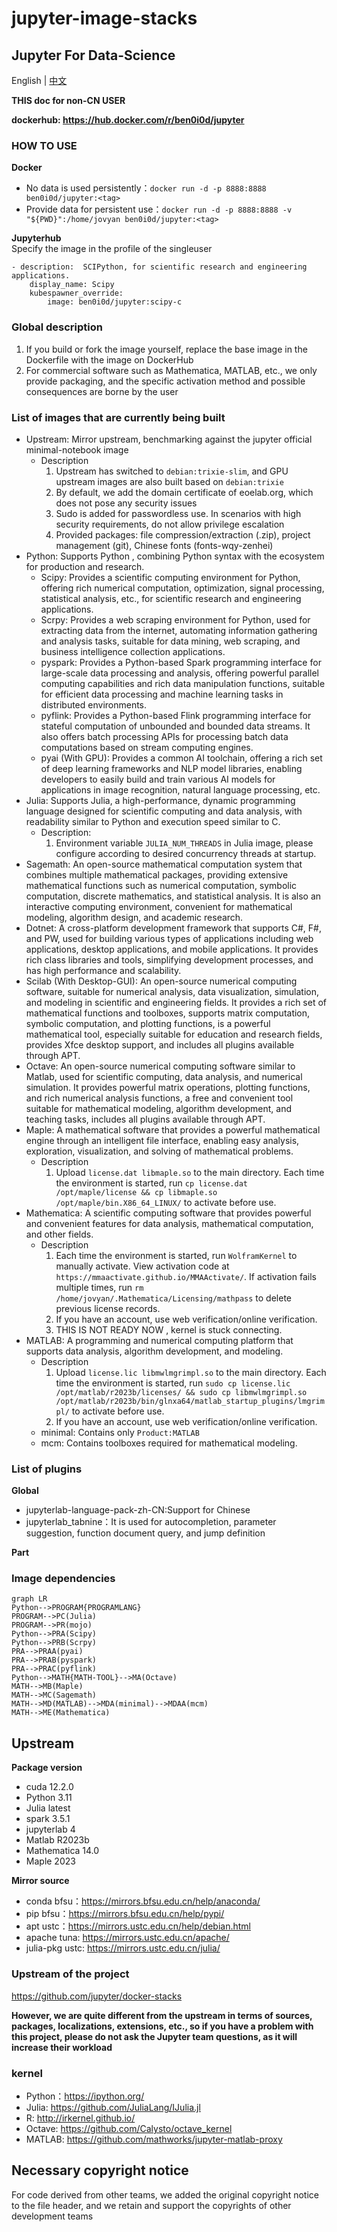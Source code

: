 # jupyter-image-stacks

## Jupyter For Data-Science

English | [中文](README_CN.md)

**THIS doc for non-CN USER**

**dockerhub: https://hub.docker.com/r/ben0i0d/jupyter**

### HOW TO USE
**Docker**
* No data is used persistently：`docker run -d -p 8888:8888 ben0i0d/jupyter:<tag>`  
* Provide data for persistent use：`docker run -d -p 8888:8888 -v "${PWD}":/home/jovyan ben0i0d/jupyter:<tag>`

**Jupyterhub**  
Specify the image in the profile of the singleuser
```
- description:  SCIPython, for scientific research and engineering applications.
    display_name: Scipy
    kubespawner_override:
        image: ben0i0d/jupyter:scipy-c
```
### Global description
1. If you build or fork the image yourself, replace the base image in the Dockerfile with the image on DockerHub
2. For commercial software such as Mathematica, MATLAB, etc., we only provide packaging, and the specific activation method and possible consequences are borne by the user
### List of images that are currently being built
* Upstream: Mirror upstream, benchmarking against the jupyter official minimal-notebook image
    * Description
        1. Upstream has switched to `debian:trixie-slim`, and GPU upstream images are also built based on `debian:trixie`
        2. By default, we add the domain certificate of eoelab.org, which does not pose any security issues
        3. Sudo is added for passwordless use. In scenarios with high security requirements, do not allow privilege escalation
        4. Provided packages: file compression/extraction (.zip), project management (git), Chinese fonts (fonts-wqy-zenhei)
* Python: Supports Python , combining Python syntax with the ecosystem for production and research.
    * Scipy: Provides a scientific computing environment for Python, offering rich numerical computation, optimization, signal processing, statistical analysis, etc., for scientific research and engineering applications.
    * Scrpy: Provides a web scraping environment for Python, used for extracting data from the internet, automating information gathering and analysis tasks, suitable for data mining, web scraping, and business intelligence collection applications.
    * pyspark: Provides a Python-based Spark programming interface for large-scale data processing and analysis, offering powerful parallel computing capabilities and rich data manipulation functions, suitable for efficient data processing and machine learning tasks in distributed environments.
    * pyflink: Provides a Python-based Flink programming interface for stateful computation of unbounded and bounded data streams. It also offers batch processing APIs for processing batch data computations based on stream computing engines.
    * pyai (With GPU): Provides a common AI toolchain, offering a rich set of deep learning frameworks and NLP model libraries, enabling developers to easily build and train various AI models for applications in image recognition, natural language processing, etc.
* Julia: Supports Julia, a high-performance, dynamic programming language designed for scientific computing and data analysis, with readability similar to Python and execution speed similar to C.
    * Description:
        1. Environment variable `JULIA_NUM_THREADS` in Julia image, please configure according to desired concurrency threads at startup.
* Sagemath: An open-source mathematical computation system that combines multiple mathematical packages, providing extensive mathematical functions such as numerical computation, symbolic computation, discrete mathematics, and statistical analysis. It is also an interactive computing environment, convenient for mathematical modeling, algorithm design, and academic research.
* Dotnet: A cross-platform development framework that supports C#, F#, and PW, used for building various types of applications including web applications, desktop applications, and mobile applications. It provides rich class libraries and tools, simplifying development processes, and has high performance and scalability.
* Scilab (With Desktop-GUI): An open-source numerical computing software, suitable for numerical analysis, data visualization, simulation, and modeling in scientific and engineering fields. It provides a rich set of mathematical functions and toolboxes, supports matrix computation, symbolic computation, and plotting functions, is a powerful mathematical tool, especially suitable for education and research fields, provides Xfce desktop support, and includes all plugins available through APT.
* Octave: An open-source numerical computing software similar to Matlab, used for scientific computing, data analysis, and numerical simulation. It provides powerful matrix operations, plotting functions, and rich numerical analysis functions, a free and convenient tool suitable for mathematical modeling, algorithm development, and teaching tasks, includes all plugins available through APT.
* Maple: A mathematical software that provides a powerful mathematical engine through an intelligent file interface, enabling easy analysis, exploration, visualization, and solving of mathematical problems.
    * Description
        1. Upload `license.dat libmaple.so` to the main directory. Each time the environment is started, run `cp license.dat /opt/maple/license && cp libmaple.so /opt/maple/bin.X86_64_LINUX/` to activate before use.
* Mathematica: A scientific computing software that provides powerful and convenient features for data analysis, mathematical computation, and other fields.
    * Description
        1. Each time the environment is started, run `WolframKernel` to manually activate. View activation code at `https://mmaactivate.github.io/MMAActivate/`. If activation fails multiple times, run `rm /home/jovyan/.Mathematica/Licensing/mathpass` to delete previous license records.
        2. If you have an account, use web verification/online verification.
        3. THIS IS NOT READY NOW , kernel is stuck connecting.
* MATLAB: A programming and numerical computing platform that supports data analysis, algorithm development, and modeling.
    * Description
        1. Upload `license.lic libmwlmgrimpl.so` to the main directory. Each time the environment is started, run `sudo cp license.lic /opt/matlab/r2023b/licenses/ && sudo cp libmwlmgrimpl.so /opt/matlab/r2023b/bin/glnxa64/matlab_startup_plugins/lmgrimpl/` to activate before use.
        2. If you have an account, use web verification/online verification.
    * minimal: Contains only `Product:MATLAB`
    * mcm: Contains toolboxes required for mathematical modeling.


### List of plugins

**Global**
* jupyterlab-language-pack-zh-CN:Support for Chinese
* jupyterlab_tabnine：It is used for autocompletion, parameter suggestion, function document query, and jump definition

**Part**

### Image dependencies
```mermaid
graph LR
Python-->PROGRAM{PROGRAMLANG}
PROGRAM-->PC(Julia)
PROGRAM-->PR(mojo)
Python-->PRA(Scipy)
Python-->PRB(Scrpy)
PRA-->PRAA(pyai)  
PRA-->PRAB(pyspark)  
PRA-->PRAC(pyflink)  
Python-->MATH{MATH-TOOL}-->MA(Octave)
MATH-->MB(Maple)
MATH-->MC(Sagemath)
MATH-->MD(MATLAB)-->MDA(minimal)-->MDAA(mcm)
MATH-->ME(Mathematica)
```

## Upstream

**Package version**
* cuda 12.2.0
* Python 3.11
* Julia latest
* spark 3.5.1
* jupyterlab 4
* Matlab R2023b
* Mathematica 14.0
* Maple 2023

**Mirror source**
* conda bfsu：https://mirrors.bfsu.edu.cn/help/anaconda/
* pip bfsu：https://mirrors.bfsu.edu.cn/help/pypi/
* apt ustc：https://mirrors.ustc.edu.cn/help/debian.html
* apache tuna: https://mirrors.ustc.edu.cn/apache/
* julia-pkg ustc: https://mirrors.ustc.edu.cn/julia/

### Upstream of the project
https://github.com/jupyter/docker-stacks

**However, we are quite different from the upstream in terms of sources, packages, localizations, extensions, etc., so if you have a problem with this project, please do not ask the Jupyter team questions, as it will increase their workload**

### kernel
* Python：https://ipython.org/
* Julia: https://github.com/JuliaLang/IJulia.jl
* R: http://irkernel.github.io/
* Octave: https://github.com/Calysto/octave_kernel
* MATLAB: https://github.com/mathworks/jupyter-matlab-proxy

## Necessary copyright notice
For code derived from other teams, we added the original copyright notice to the file header, and we retain and support the copyrights of other development teams

